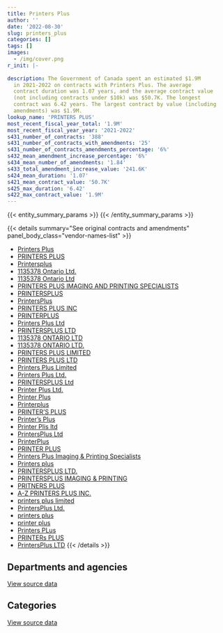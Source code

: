 ```yaml
---
title: Printers Plus
author: ''
date: '2022-08-30'
slug: printers_plus
categories: []
tags: []
images:
  - /img/cover.png
r_init: |-
  
description: The Government of Canada spent an estimated $1.9M
  in 2021-2022 on contracts with Printers Plus. The average
  contract duration was 1.07 years, and the average contract value
  (not including contracts under $10k) was $50.7K. The longest
  contract was 6.42 years. The largest contract by value (including
  amendments) was $1.9M.
lookup_name: 'PRINTERS PLUS'
most_recent_fiscal_year_total: '1.9M'
most_recent_fiscal_year_year: '2021-2022'
s431_number_of_contracts: '388'
s431_number_of_contracts_with_amendments: '25'
s431_number_of_contracts_amendments_percentage: '6%'
s432_mean_amendment_increase_percentage: '6%'
s434_mean_number_of_amendments: '1.84'
s433_total_amendment_increase_value: '241.6K'
s424_mean_duration: '1.07'
s421_mean_contract_value: '50.7K'
s425_max_duration: '6.42'
s422_max_contract_value: '1.9M'
---
```


<script src="/rmarkdown-libs/htmlwidgets/htmlwidgets.js"></script>
<link href="/rmarkdown-libs/datatables-css/datatables-crosstalk.css" rel="stylesheet" />
<script src="/rmarkdown-libs/datatables-binding/datatables.js"></script>
<script src="/rmarkdown-libs/jquery/jquery-3.6.0.min.js"></script>
<link href="/rmarkdown-libs/dt-core-bootstrap/css/dataTables.bootstrap.min.css" rel="stylesheet" />
<link href="/rmarkdown-libs/dt-core-bootstrap/css/dataTables.bootstrap.extra.css" rel="stylesheet" />
<script src="/rmarkdown-libs/dt-core-bootstrap/js/jquery.dataTables.min.js"></script>
<script src="/rmarkdown-libs/dt-core-bootstrap/js/dataTables.bootstrap.min.js"></script>
<link href="/rmarkdown-libs/crosstalk/css/crosstalk.min.css" rel="stylesheet" />
<script src="/rmarkdown-libs/crosstalk/js/crosstalk.min.js"></script>
<script src="/rmarkdown-libs/htmlwidgets/htmlwidgets.js"></script>
<link href="/rmarkdown-libs/datatables-css/datatables-crosstalk.css" rel="stylesheet" />
<script src="/rmarkdown-libs/datatables-binding/datatables.js"></script>
<script src="/rmarkdown-libs/jquery/jquery-3.6.0.min.js"></script>
<link href="/rmarkdown-libs/dt-core-bootstrap/css/dataTables.bootstrap.min.css" rel="stylesheet" />
<link href="/rmarkdown-libs/dt-core-bootstrap/css/dataTables.bootstrap.extra.css" rel="stylesheet" />
<script src="/rmarkdown-libs/dt-core-bootstrap/js/jquery.dataTables.min.js"></script>
<script src="/rmarkdown-libs/dt-core-bootstrap/js/dataTables.bootstrap.min.js"></script>
<link href="/rmarkdown-libs/crosstalk/css/crosstalk.min.css" rel="stylesheet" />
<script src="/rmarkdown-libs/crosstalk/js/crosstalk.min.js"></script>

{{< entity_summary_params >}}
{{< /entity_summary_params >}}

{{< details summary="See original contracts and amendments" panel_body_class="vendor-names-list" >}}
- [Printers Plus](https://search.open.canada.ca/en/ct/?sort=contract_value_f%20desc&page=1&search_text=%22Printers%20Plus%22)
- [PRINTERS PLUS](https://search.open.canada.ca/en/ct/?sort=contract_value_f%20desc&page=1&search_text=%22PRINTERS%20PLUS%22)
- [Printersplus](https://search.open.canada.ca/en/ct/?sort=contract_value_f%20desc&page=1&search_text=%22Printersplus%22)
- [1135378 Ontario Ltd.](https://search.open.canada.ca/en/ct/?sort=contract_value_f%20desc&page=1&search_text=%221135378%20Ontario%20Ltd.%22)
- [1135378 Ontario Ltd](https://search.open.canada.ca/en/ct/?sort=contract_value_f%20desc&page=1&search_text=%221135378%20Ontario%20Ltd%22)
- [PRINTERS PLUS IMAGING AND PRINTING SPECIALISTS](https://search.open.canada.ca/en/ct/?sort=contract_value_f%20desc&page=1&search_text=%22PRINTERS%20PLUS%20IMAGING%20AND%20PRINTING%20SPECIALISTS%22)
- [PRINTERSPLUS](https://search.open.canada.ca/en/ct/?sort=contract_value_f%20desc&page=1&search_text=%22PRINTERSPLUS%22)
- [PrintersPlus](https://search.open.canada.ca/en/ct/?sort=contract_value_f%20desc&page=1&search_text=%22PrintersPlus%22)
- [PRINTERS PLUS INC](https://search.open.canada.ca/en/ct/?sort=contract_value_f%20desc&page=1&search_text=%22PRINTERS%20PLUS%20INC%22)
- [PRINTERPLUS](https://search.open.canada.ca/en/ct/?sort=contract_value_f%20desc&page=1&search_text=%22PRINTERPLUS%22)
- [Printers Plus Ltd](https://search.open.canada.ca/en/ct/?sort=contract_value_f%20desc&page=1&search_text=%22Printers%20Plus%20Ltd%22)
- [PRINTERSPLUS LTD](https://search.open.canada.ca/en/ct/?sort=contract_value_f%20desc&page=1&search_text=%22PRINTERSPLUS%20LTD%22)
- [1135378 ONTARIO LTD](https://search.open.canada.ca/en/ct/?sort=contract_value_f%20desc&page=1&search_text=%221135378%20ONTARIO%20LTD%22)
- [1135378 ONTARIO LTD.](https://search.open.canada.ca/en/ct/?sort=contract_value_f%20desc&page=1&search_text=%221135378%20ONTARIO%20LTD.%22)
- [PRINTERS PLUS LIMITED](https://search.open.canada.ca/en/ct/?sort=contract_value_f%20desc&page=1&search_text=%22PRINTERS%20PLUS%20LIMITED%22)
- [PRINTERS PLUS LTD](https://search.open.canada.ca/en/ct/?sort=contract_value_f%20desc&page=1&search_text=%22PRINTERS%20PLUS%20LTD%22)
- [Printers Plus Limited](https://search.open.canada.ca/en/ct/?sort=contract_value_f%20desc&page=1&search_text=%22Printers%20Plus%20Limited%22)
- [Printers Plus Ltd.](https://search.open.canada.ca/en/ct/?sort=contract_value_f%20desc&page=1&search_text=%22Printers%20Plus%20Ltd.%22)
- [PRINTERSPLUS Ltd](https://search.open.canada.ca/en/ct/?sort=contract_value_f%20desc&page=1&search_text=%22PRINTERSPLUS%20Ltd%22)
- [Printer Plus Ltd.](https://search.open.canada.ca/en/ct/?sort=contract_value_f%20desc&page=1&search_text=%22Printer%20Plus%20Ltd.%22)
- [Printer Plus](https://search.open.canada.ca/en/ct/?sort=contract_value_f%20desc&page=1&search_text=%22Printer%20Plus%22)
- [Printerplus](https://search.open.canada.ca/en/ct/?sort=contract_value_f%20desc&page=1&search_text=%22Printerplus%22)
- [PRINTER’S PLUS](https://search.open.canada.ca/en/ct/?sort=contract_value_f%20desc&page=1&search_text=%22PRINTER%27S%20PLUS%22)
- [Printer’s Plus](https://search.open.canada.ca/en/ct/?sort=contract_value_f%20desc&page=1&search_text=%22Printer%27s%20Plus%22)
- [Printer Plis ltd](https://search.open.canada.ca/en/ct/?sort=contract_value_f%20desc&page=1&search_text=%22Printer%20Plis%20ltd%22)
- [PrintersPlus Ltd](https://search.open.canada.ca/en/ct/?sort=contract_value_f%20desc&page=1&search_text=%22PrintersPlus%20Ltd%22)
- [PrinterPlus](https://search.open.canada.ca/en/ct/?sort=contract_value_f%20desc&page=1&search_text=%22PrinterPlus%22)
- [PRINTER PLUS](https://search.open.canada.ca/en/ct/?sort=contract_value_f%20desc&page=1&search_text=%22PRINTER%20PLUS%22)
- [Printers Plus Imaging & Printing Specialists](https://search.open.canada.ca/en/ct/?sort=contract_value_f%20desc&page=1&search_text=%22Printers%20Plus%20Imaging%20%26%20Printing%20Specialists%22)
- [Printers plus](https://search.open.canada.ca/en/ct/?sort=contract_value_f%20desc&page=1&search_text=%22Printers%20plus%22)
- [PRINTERSPLUS LTD.](https://search.open.canada.ca/en/ct/?sort=contract_value_f%20desc&page=1&search_text=%22PRINTERSPLUS%20LTD.%22)
- [PRINTERSPLUS IMAGING & PRINTING](https://search.open.canada.ca/en/ct/?sort=contract_value_f%20desc&page=1&search_text=%22PRINTERSPLUS%20IMAGING%20%26%20PRINTING%22)
- [PRITNERS PLUS](https://search.open.canada.ca/en/ct/?sort=contract_value_f%20desc&page=1&search_text=%22PRITNERS%20PLUS%22)
- [A-Z PRINTERS PLUS INC.](https://search.open.canada.ca/en/ct/?sort=contract_value_f%20desc&page=1&search_text=%22A-Z%20PRINTERS%20PLUS%20INC.%22)
- [printers plus limited](https://search.open.canada.ca/en/ct/?sort=contract_value_f%20desc&page=1&search_text=%22printers%20plus%20limited%22)
- [PrintersPlus Ltd.](https://search.open.canada.ca/en/ct/?sort=contract_value_f%20desc&page=1&search_text=%22PrintersPlus%20Ltd.%22)
- [printers plus](https://search.open.canada.ca/en/ct/?sort=contract_value_f%20desc&page=1&search_text=%22printers%20plus%22)
- [printer plus](https://search.open.canada.ca/en/ct/?sort=contract_value_f%20desc&page=1&search_text=%22printer%20plus%22)
- [Printers PLus](https://search.open.canada.ca/en/ct/?sort=contract_value_f%20desc&page=1&search_text=%22Printers%20PLus%22)
- [PRINTERs PLUS](https://search.open.canada.ca/en/ct/?sort=contract_value_f%20desc&page=1&search_text=%22PRINTERs%20PLUS%22)
- [PrintersPlus LTD](https://search.open.canada.ca/en/ct/?sort=contract_value_f%20desc&page=1&search_text=%22PrintersPlus%20LTD%22)
{{< /details >}}

## Departments and agencies

<div id="htmlwidget-1" style="width:100%;height:auto;" class="datatables html-widget"></div>
<script type="application/json" data-for="htmlwidget-1">{"x":{"style":"bootstrap","filter":"none","vertical":false,"data":[["<a href=\"/departments/aafc-aac/\">Agriculture and Agri-Food Canada<\/a>","<a href=\"/departments/aandc-aadnc/\">Crown-Indigenous Relations and Northern Affairs Canada<\/a>","<a href=\"/departments/cbsa-asfc/\">Canada Border Services Agency<\/a>","<a href=\"/departments/ced-dec/\">Canada Economic Development for Quebec Regions<\/a>","<a href=\"/departments/cfia-acia/\">Canadian Food Inspection Agency<\/a>","<a href=\"/departments/cic/\">Immigration, Refugees and Citizenship Canada<\/a>","<a href=\"/departments/cihr-irsc/\">Canadian Institutes of Health Research<\/a>","<a href=\"/departments/cnsc-ccsn/\">Canadian Nuclear Safety Commission<\/a>","<a href=\"/departments/cra-arc/\">Canada Revenue Agency<\/a>","<a href=\"/departments/csa-asc/\">Canadian Space Agency<\/a>","<a href=\"/departments/csc-scc/\">Correctional Service of Canada<\/a>","<a href=\"/departments/csps-efpc/\">Canada School of Public Service<\/a>","<a href=\"/departments/cta-otc/\">Canadian Transportation Agency<\/a>","<a href=\"/departments/dfatd-maecd/\">Global Affairs Canada<\/a>","<a href=\"/departments/dnd-mdn/\">National Defence<\/a>","<a href=\"/departments/ec/\">Environment and Climate Change Canada<\/a>","<a href=\"/departments/fcac-acfc/\">Financial Consumer Agency of Canada<\/a>","<a href=\"/departments/fin/\">Department of Finance Canada<\/a>","<a href=\"/departments/hc-sc/\">Health Canada<\/a>","<a href=\"/departments/ic/\">Innovation, Science and Economic Development Canada<\/a>","<a href=\"/departments/infc/\">Infrastructure Canada<\/a>","<a href=\"/departments/irb-cisr/\">Immigration and Refugee Board of Canada<\/a>","<a href=\"/departments/jus/\">Department of Justice Canada<\/a>","<a href=\"/departments/nrcan-rncan/\">Natural Resources Canada<\/a>","<a href=\"/departments/pc/\">Parks Canada<\/a>","<a href=\"/departments/pch/\">Canadian Heritage<\/a>","<a href=\"/departments/pco-bcp/\">Privy Council Office<\/a>","<a href=\"/departments/ppsc-sppc/\">Public Prosecution Service of Canada<\/a>","<a href=\"/departments/ps-sp/\">Public Safety Canada<\/a>","<a href=\"/departments/pwgsc-tpsgc/\">Public Services and Procurement Canada<\/a>","<a href=\"/departments/rcmp-grc/\">Royal Canadian Mounted Police<\/a>","<a href=\"/departments/ssc-spc/\">Shared Services Canada<\/a>","<a href=\"/departments/tbs-sct/\">Treasury Board of Canada Secretariat<\/a>","<a href=\"/departments/tc/\">Transport Canada<\/a>","<a href=\"/departments/vac-acc/\">Veterans Affairs Canada<\/a>","<a href=\"/departments/wage/\">Department for Women and Gender Equality<\/a>"],[42358.05,null,142748.31,34416.39,null,71017.11,94954.34,31974.21,492949.25,20431.06,195446.04,24317.22,8285.55,1229234.75,819712.37,49435.96,null,null,50728.27,null,null,null,3403.91,116287.21,null,null,194281,41230.33,176456.89,28665.57,14996.02,61119.13,78783.5,45572.43,null,null],[null,46666.69,224518.25,47653.7,14102.4,null,79345.41,20138.56,722908.67,null,9872.34,null,8308.25,1487830,523096.89,4723.36,148286.02,null,46004.44,9362.04,25663.94,5636.34,62444.59,122380.51,16666.33,null,198961.9,41343.29,48402.48,10714.99,4293.76,22130.39,110410.83,36005.46,null,null],[null,75666.71,55565.24,null,null,22148,null,null,299238.53,null,11799.06,null,2787.9,435075.1,152792.35,4710.45,null,null,47140.37,19638.4,null,28367.03,66789.97,null,17927.33,11743.2,184993.74,null,10384.7,null,99416.74,20262.82,54679.18,14811.28,44878.75,24849.1],[null,null,19593.96,null,170829.26,30577.8,null,null,60351.19,null,11799.06,null,null,1038942.52,230465.58,6207.35,null,4867.3,31252.57,10302.44,23052,11241.88,63386.06,null,17927.33,null,135267.72,null,null,null,null,6572.18,54679.18,13692.42,null,null]],"container":"<table class=\"table table-striped table-hover row-border order-column display\">\n  <thead>\n    <tr>\n      <th>Department<\/th>\n      <th>2018-2019<\/th>\n      <th>2019-2020<\/th>\n      <th>2020-2021<\/th>\n      <th>2021-2022<\/th>\n    <\/tr>\n  <\/thead>\n<\/table>","options":{"order":[[4,"desc"]],"pageLength":10,"autoWidth":true,"columnDefs":[{"targets":1,"render":"function(data, type, row, meta) {\n    return type !== 'display' ? data : DTWidget.formatCurrency(data, \"$\", 2, 3, \",\", \".\", true, null);\n  }"},{"targets":2,"render":"function(data, type, row, meta) {\n    return type !== 'display' ? data : DTWidget.formatCurrency(data, \"$\", 2, 3, \",\", \".\", true, null);\n  }"},{"targets":3,"render":"function(data, type, row, meta) {\n    return type !== 'display' ? data : DTWidget.formatCurrency(data, \"$\", 2, 3, \",\", \".\", true, null);\n  }"},{"targets":4,"render":"function(data, type, row, meta) {\n    return type !== 'display' ? data : DTWidget.formatCurrency(data, \"$\", 2, 3, \",\", \".\", true, null);\n  }"},{"width":"16%","targets":[1,2,3,4]},{"className":"dt-right","targets":[1,2,3,4]}],"orderClasses":false}},"evals":["options.columnDefs.0.render","options.columnDefs.1.render","options.columnDefs.2.render","options.columnDefs.3.render"],"jsHooks":[]}</script>
<p class="text-right">
<a href="https://github.com/GoC-Spending/contracts-data/tree/main/data/out/vendors/printers_plus/summary_by_fiscal_year_by_department.csv" class="source-data-link btn btn-link">View source data</a>
</p>

## Categories

<div id="htmlwidget-2" style="width:100%;height:auto;" class="datatables html-widget"></div>
<script type="application/json" data-for="htmlwidget-2">{"x":{"style":"bootstrap","filter":"none","vertical":false,"data":[["<a href=\"/categories/office_management/\">Office management<\/a>","<a href=\"/categories/defence/\">Defence<\/a>","<a href=\"/categories/information_technology/\">Information technology<\/a>","<a href=\"/categories/transportation_and_logistics/\">Transportation and logistics<\/a>","<a href=\"/categories/industrial_products_and_services/\">Industrial products and services<\/a>"],[863949.66,664231.28,2493440.26,27991.59,19192.08],[829027.38,451828.63,2787221.4,null,29794.41],[552463.36,126841.6,821517.86,null,204843.12],[248075.25,208675.16,861840.29,null,622417.07]],"container":"<table class=\"table table-striped table-hover row-border order-column display\">\n  <thead>\n    <tr>\n      <th>Category<\/th>\n      <th>2018-2019<\/th>\n      <th>2019-2020<\/th>\n      <th>2020-2021<\/th>\n      <th>2021-2022<\/th>\n    <\/tr>\n  <\/thead>\n<\/table>","options":{"order":[[4,"desc"]],"dom":"t","pageLength":30,"autoWidth":true,"columnDefs":[{"targets":1,"render":"function(data, type, row, meta) {\n    return type !== 'display' ? data : DTWidget.formatCurrency(data, \"$\", 2, 3, \",\", \".\", true, null);\n  }"},{"targets":2,"render":"function(data, type, row, meta) {\n    return type !== 'display' ? data : DTWidget.formatCurrency(data, \"$\", 2, 3, \",\", \".\", true, null);\n  }"},{"targets":3,"render":"function(data, type, row, meta) {\n    return type !== 'display' ? data : DTWidget.formatCurrency(data, \"$\", 2, 3, \",\", \".\", true, null);\n  }"},{"targets":4,"render":"function(data, type, row, meta) {\n    return type !== 'display' ? data : DTWidget.formatCurrency(data, \"$\", 2, 3, \",\", \".\", true, null);\n  }"},{"width":"16%","targets":[1,2,3,4]},{"className":"dt-right","targets":[1,2,3,4]}],"orderClasses":false,"lengthMenu":[10,25,30,50,100]}},"evals":["options.columnDefs.0.render","options.columnDefs.1.render","options.columnDefs.2.render","options.columnDefs.3.render"],"jsHooks":[]}</script>
<p class="text-right">
<a href="https://github.com/GoC-Spending/contracts-data/tree/main/data/out/vendors/printers_plus/summary_by_fiscal_year_by_category.csv" class="source-data-link btn btn-link">View source data</a>
</p>

